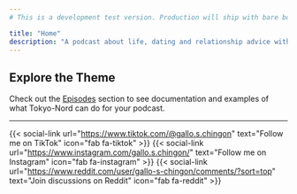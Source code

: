 ```yaml
---
# This is a development test version. Production will ship with bare bones placeholder.

title: "Home"
description: "A podcast about life, dating and relationship advice with a kink twist"
---
```


<!--<iframe src="https://open.spotify.com/embed/show/3XjoipCU3QzeIaQAAQpBdW" width="80%" height="232" frameBorder="0" allowtransparency='true' allow="encrypted-media"></iframe>-->

## Explore the Theme

Check out the [Episodes](/episodes/) section to see documentation and examples of what Tokyo-Nord can do for your podcast.

---

<!--
  Example: Using the social-link shortcode instead of image buttons

  To use the new Linktree-style social links:
  1. Configure your URLs in hugo.toml under [params.social.links]
  2. Use the shortcode as shown below:
-->

<!-- Option 1: Traditional image buttons (current)
<br>
[![TikTok](/images/btn-tiktok.png)](@gallo.s.chingon)
<br>
<br>
[![Intagram](/images/btn-ig.png)](gallo.s.chingon/)
<br>
<br>
[![Reddit](/images/btn-reddit.png)](gallo-s-chingon)

Option 2: Linktree-style buttons (uncomment to use) -->

<!-- First configure in hugo.toml:
  [params.social.links]
    tiktok = "https://www.tiktok.com/@gallo.s.chingon"
    instagram = "https://www.instagram.com/gallo.s.chingon/"
    reddit = "https://www.reddit.com/user/gallo-s-chingon/comments/?sort=top"
-->

<!-- Then use: -->
<!-- {{</* social-link "tiktok" "Follow me on TikTok" */>}} -->
<!-- {{</* social-link "instagram" "Follow me on Instagram" */>}} -->
<!-- {{</* social-link "reddit" "Join discussions on Reddit" */>}} -->

<!-- Or use custom URLs directly without configuration: -->
{{< social-link url="https://www.tiktok.com/@gallo.s.chingon" text="Follow me on TikTok" icon="fab fa-tiktok" >}}
{{< social-link url="https://www.instagram.com/gallo.s.chingon/" text="Follow me on Instagram" icon="fab fa-instagram" >}}
{{< social-link url="https://www.reddit.com/user/gallo-s-chingon/comments/?sort=top" text="Join discussions on Reddit" icon="fab fa-reddit" >}}
